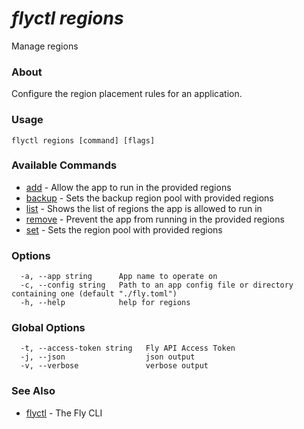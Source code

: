 # _flyctl regions_

Manage regions

### About

Configure the region placement rules for an application.

### Usage
```
flyctl regions [command] [flags]
```

### Available Commands
* [add](/docs/flyctl/regions-add/)	 - Allow the app to run in the provided regions
* [backup](/docs/flyctl/regions-backup/)	 - Sets the backup region pool with provided regions
* [list](/docs/flyctl/regions-list/)	 - Shows the list of regions the app is allowed to run in
* [remove](/docs/flyctl/regions-remove/)	 - Prevent the app from running in the provided regions
* [set](/docs/flyctl/regions-set/)	 - Sets the region pool with provided regions

### Options

```
  -a, --app string      App name to operate on
  -c, --config string   Path to an app config file or directory containing one (default "./fly.toml")
  -h, --help            help for regions
```

### Global Options

```
  -t, --access-token string   Fly API Access Token
  -j, --json                  json output
  -v, --verbose               verbose output
```

### See Also

* [flyctl](/docs/flyctl/help/)	 - The Fly CLI

